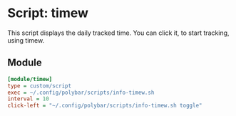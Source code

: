 # Script: timew

This script displays the daily tracked time. You can click it, to start tracking, using timew.

## Module

```ini
[module/timew]
type = custom/script
exec = ~/.config/polybar/scripts/info-timew.sh
interval = 10
click-left = "~/.config/polybar/scripts/info-timew.sh toggle"
```
